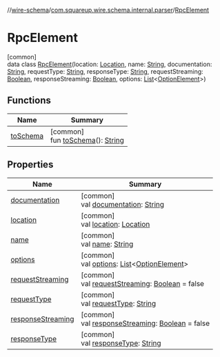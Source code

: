 //[wire-schema](../../../index.md)/[com.squareup.wire.schema.internal.parser](../index.md)/[RpcElement](index.md)

# RpcElement

[common]\
data class [RpcElement](index.md)(location: [Location](../../com.squareup.wire.schema/-location/index.md), name: [String](https://kotlinlang.org/api/latest/jvm/stdlib/kotlin/-string/index.html), documentation: [String](https://kotlinlang.org/api/latest/jvm/stdlib/kotlin/-string/index.html), requestType: [String](https://kotlinlang.org/api/latest/jvm/stdlib/kotlin/-string/index.html), responseType: [String](https://kotlinlang.org/api/latest/jvm/stdlib/kotlin/-string/index.html), requestStreaming: [Boolean](https://kotlinlang.org/api/latest/jvm/stdlib/kotlin/-boolean/index.html), responseStreaming: [Boolean](https://kotlinlang.org/api/latest/jvm/stdlib/kotlin/-boolean/index.html), options: [List](https://kotlinlang.org/api/latest/jvm/stdlib/kotlin.collections/-list/index.html)&lt;[OptionElement](../-option-element/index.md)&gt;)

## Functions

| Name | Summary |
|---|---|
| [toSchema](to-schema.md) | [common]<br>fun [toSchema](to-schema.md)(): [String](https://kotlinlang.org/api/latest/jvm/stdlib/kotlin/-string/index.html) |

## Properties

| Name | Summary |
|---|---|
| [documentation](documentation.md) | [common]<br>val [documentation](documentation.md): [String](https://kotlinlang.org/api/latest/jvm/stdlib/kotlin/-string/index.html) |
| [location](location.md) | [common]<br>val [location](location.md): [Location](../../com.squareup.wire.schema/-location/index.md) |
| [name](name.md) | [common]<br>val [name](name.md): [String](https://kotlinlang.org/api/latest/jvm/stdlib/kotlin/-string/index.html) |
| [options](options.md) | [common]<br>val [options](options.md): [List](https://kotlinlang.org/api/latest/jvm/stdlib/kotlin.collections/-list/index.html)&lt;[OptionElement](../-option-element/index.md)&gt; |
| [requestStreaming](request-streaming.md) | [common]<br>val [requestStreaming](request-streaming.md): [Boolean](https://kotlinlang.org/api/latest/jvm/stdlib/kotlin/-boolean/index.html) = false |
| [requestType](request-type.md) | [common]<br>val [requestType](request-type.md): [String](https://kotlinlang.org/api/latest/jvm/stdlib/kotlin/-string/index.html) |
| [responseStreaming](response-streaming.md) | [common]<br>val [responseStreaming](response-streaming.md): [Boolean](https://kotlinlang.org/api/latest/jvm/stdlib/kotlin/-boolean/index.html) = false |
| [responseType](response-type.md) | [common]<br>val [responseType](response-type.md): [String](https://kotlinlang.org/api/latest/jvm/stdlib/kotlin/-string/index.html) |
